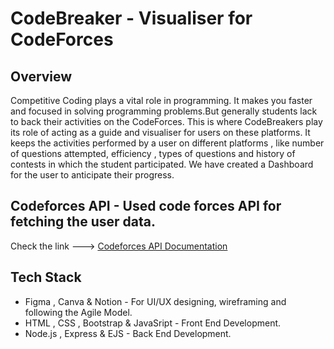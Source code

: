 # CodeBreaker - Visualiser for CodeForces
## Overview
Competitive Coding plays a vital role in programming. It makes you faster and focused in solving programming problems.But generally students lack to back their activities on the CodeForces. This is where CodeBreakers play its role of acting as a guide and visualiser for users on these platforms. It keeps the activities performed by a user on different platforms , like number of questions attempted, efficiency , types of questions and history of contests in which the student participated. We have created a Dashboard for the user to anticipate their progress.
## Codeforces API - Used code forces API for fetching the user data.
Check the link --->  <a href="https://codeforces.com/apiHelp">Codeforces API Documentation</a>
## Tech Stack 
<ul>
<li>Figma , Canva & Notion - For UI/UX designing, wireframing and following the Agile Model. </li>
<li>HTML , CSS , Bootstrap & JavaSript - Front End Development. </li>
<li>Node.js , Express & EJS - Back End Development. </li>


